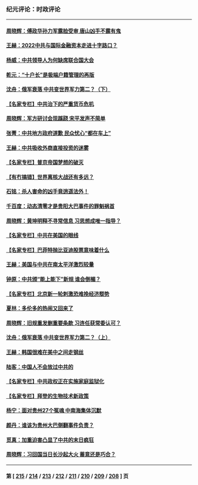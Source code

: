 ### 纪元评论：时政评论
---
#### [周晓辉：傅政华孙力军露脸受审 唐山凶手不露有鬼](../../pages/nsc1025/n13831361.md) 
#### [王赫：2022中共与国际金融资本走进十字路口？](../../pages/nsc1025/n13831097.md) 
#### [杨威：中共领导人为何缺席联合国大会](../../pages/nsc1025/n13830895.md) 
#### [乾元：“十户长”是极端户籍管理的再版](../../pages/nsc1025/n13830892.md) 
#### [沈舟：俄军衰落 中共变世界军力第二？（下）](../../pages/nsc1025/n13830635.md) 
#### [【名家专栏】中共治下的严重货币危机](../../pages/nsc1025/n13830462.md) 
#### [周晓辉：军方研讨会现蹊跷 宋平发声不简单](../../pages/nsc1025/n13830726.md) 
#### [张菁：中共地方政府道歉 民众忧心“都在车上”](../../pages/nsc1025/n13830714.md) 
#### [王赫：中共吸收外商直接投资的迷雾](../../pages/nsc1025/n13830276.md) 
#### [【名家专栏】普京帝国梦想的破灭](../../pages/nsc1025/n13830461.md) 
#### [【有冇搞错】世界离核大战还有多远？](../../pages/nsc1025/n13830170.md) 
#### [石铭：杀人害命的凶手竟逍遥法外！](../../pages/nsc1025/n13830248.md) 
#### [千百度：动态清零才是贵阳大巴事件的罪魁祸首](../../pages/nsc1025/n13830218.md) 
#### [周晓辉：黄坤明释不寻常信息 习思想成唯一指导？](../../pages/nsc1025/n13829810.md) 
#### [【名家专栏】中共在美国的眼线](../../pages/nsc1025/n13829389.md) 
#### [【名家专栏】巴菲特抛比亚迪股票意味着什么](../../pages/nsc1025/n13829390.md) 
#### [王赫：美国与中共在南太平洋激烈较量](../../pages/nsc1025/n13829445.md) 
#### [钟原：中共颁“能上能下”新规 谁会倒楣？](../../pages/nsc1025/n13829244.md) 
#### [【名家专栏】北京新一轮刺激恐难挽经济颓势](../../pages/nsc1025/n13828954.md) 
#### [夏林：多伦多的热闹又回来了](../../pages/nsc1025/n13829144.md) 
#### [周晓辉：旧规重发删重要条款 习连任获常委认可？](../../pages/nsc1025/n13829011.md) 
#### [沈舟：俄军衰落 中共变世界军力第二？（上）](../../pages/nsc1025/n13828635.md) 
#### [王赫：韩国很难在美中之间走钢丝](../../pages/nsc1025/n13828595.md) 
#### [陆客：中国人不会放过中共的](../../pages/nsc1025/n13828481.md) 
#### [【名家专栏】中共政权正在实施家庭监狱化](../../pages/nsc1025/n13828326.md) 
#### [【名家专栏】拜登的生物技术新政策](../../pages/nsc1025/n13828316.md) 
#### [杨宁：面对贵州27个冤魂 中南海集体沉默](../../pages/nsc1025/n13828296.md) 
#### [颜丹：谁该为贵州大巴侧翻事件负责？](../../pages/nsc1025/n13828214.md) 
#### [觅真：加重迫害凸显了中共的末日疯狂](../../pages/nsc1025/n13828100.md) 
#### [周晓辉：习回国当日长沙起大火 蓄意还是巧合？](../../pages/nsc1025/n13827766.md) 

---
#### 第 [ [215](./215.md) / [214](./214.md) / [213](./213.md) / [212](./212.md) / [211](./211.md) / [210](./210.md) / [209](./209.md) / [208](./208.md) ] 页
